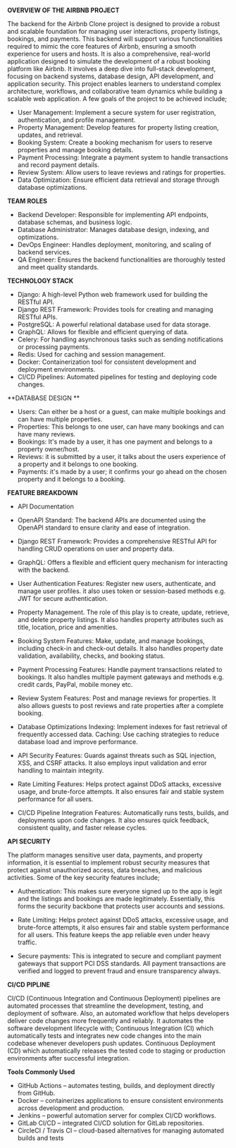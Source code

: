 **OVERVIEW OF THE AIRBNB PROJECT**

The backend for the Airbnb Clone project is designed to provide a robust and scalable foundation for managing user interactions, property listings, bookings, and payments. This backend will support various functionalities required to mimic the core features of Airbnb, ensuring a smooth experience for users and hosts. It is also a comprehensive, real-world application designed to simulate the development of a robust booking platform like Airbnb. It involves a deep dive into full-stack development, focusing on backend systems, database design, API development, and application security. This project enables learners to understand complex architecture, workflows, and collaborative team dynamics while building a scalable web application. A few goals of the project to be achieved include;
- User Management: Implement a secure system for user registration, authentication, and profile management.
- Property Management: Develop features for property listing creation, updates, and retrieval.
- Booking System: Create a booking mechanism for users to reserve properties and manage booking details.
- Payment Processing: Integrate a payment system to handle transactions and record payment details.
- Review System: Allow users to leave reviews and ratings for properties.   
- Data Optimization: Ensure efficient data retrieval and storage through database optimizations.


**TEAM ROLES** 
- Backend Developer: Responsible for implementing API endpoints, database schemas, and business logic. 
- Database Administrator: Manages database design, indexing, and optimizations.
- DevOps Engineer: Handles deployment, monitoring, and scaling of backend services.
- QA Engineer: Ensures the backend functionalities are thoroughly tested and meet quality standards. 


**TECHNOLOGY STACK**
- Django: A high-level Python web framework used for building the RESTful API.
- Django REST Framework: Provides tools for creating and managing RESTful APIs. 
- PostgreSQL: A powerful relational database used for data storage.
- GraphQL: Allows for flexible and efficient querying of data. 
 - Celery: For handling asynchronous tasks such as sending notifications or processing payments.
- Redis: Used for caching and session management.
- Docker: Containerization tool for consistent development and deployment environments. 
- CI/CD Pipelines: Automated pipelines for testing and deploying code changes.


**DATABASE DESIGN **

- Users: Can either be a host or a guest, can make multiple bookings and can have multiple properties. 
- Properties: This belongs to one user, can have many bookings and can have many reviews. 
- Bookings: It's made by a user, it has one payment and belongs to a property owner/host.
- Reviews: it is submitted by a user, it talks about the users experience of a property and it belongs to one booking.
- Payments: it's made by a user; it confirms your go ahead on the chosen property and it belongs to a booking.


**FEATURE BREAKDOWN**

- API Documentation
- OpenAPI Standard: The backend APIs are documented using the OpenAPI standard to ensure clarity and ease of integration.
- Django REST Framework: Provides a comprehensive RESTful API for handling CRUD operations on user and property data.
- GraphQL: Offers a flexible and efficient query mechanism for interacting with the backend.

- User Authentication
Features: Register new users, authenticate, and manage user profiles. it also uses token or session-based methods e.g. JWT for secure authentication.
- Property Management.
The role of this play is to create, update, retrieve, and delete property listings. It also handles property attributes such as title, location, price and amenities.
- Booking System
Features: Make, update, and manage bookings, including check-in and check-out details. It also handles property date validation, availability, checks, and booking status.

- Payment Processing
Features: Handle payment transactions related to bookings. It also handles multiple payment gateways and methods e.g. credit cards, PayPal, mobile money etc.
- Review System
Features: Post and manage reviews for properties. It also allows guests to post reviews and rate properties after a complete booking.

- Database Optimizations
Indexing: Implement indexes for fast retrieval of frequently accessed data.  Caching: Use caching strategies to reduce database load and improve performance.

- API Security
Features: Guards against threats such as SQL injection, XSS, and CSRF attacks. It also employs input validation and error handling to maintain integrity.

- Rate Limiting
Features: Helps protect against DDoS attacks, excessive usage, and brute-force attempts. It also ensures fair and stable system performance for all users.
- CI/CD Pipeline Integration
Features: Automatically runs tests, builds, and deployments upon code changes. It also ensures quick feedback, consistent quality, and faster release cycles.



**API SECURITY**

The platform manages sensitive user data, payments, and property information, it is essential to implement robust security measures that protect against unauthorized access, data breaches, and malicious activities.
Some of the key security features include;
- Authentication: This makes sure everyone signed up to the app is legit and the listings and bookings are made legitimately. Essentially, this forms the security backbone that protects user accounts and sessions.

- Rate Limiting: Helps protect against DDoS attacks, excessive usage, and brute-force attempts, it also ensures fair and stable system performance for all users. This feature keeps the app reliable even under heavy traffic.

- Secure payments: This is integrated to secure and compliant payment gateways that support PCI DSS standards. All payment transactions are verified and logged to prevent fraud and ensure transparency always.


**CI/CD PIPLINE**

CI/CD (Continuous Integration and Continuous Deployment) pipelines are automated processes that streamline the development, testing, and deployment of software. Also, an automated workflow that helps developers deliver code changes more frequently and reliably. It automates the software development lifecycle with;
Continuous Integration (CI) which automatically tests and integrates new code changes into the main codebase whenever developers push updates.
Continuous Deployment (CD) which automatically releases the tested code to staging or production environments after successful integration.

**Tools Commonly Used**

- GitHub Actions – automates testing, builds, and deployment directly from GitHub.
- Docker – containerizes applications to ensure consistent environments across development and production.
- Jenkins – powerful automation server for complex CI/CD workflows.
- GitLab CI/CD – integrated CI/CD solution for GitLab repositories.
- CircleCI / Travis CI – cloud-based alternatives for managing automated builds and tests

